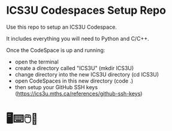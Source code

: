 # ICS3U Codespaces Setup Repo

Use this repo to setup an ICS3U Codespace.

It includes everything you will need to Python and C/C++.

Once the CodeSpace is up and running:
- open the terminal
- create a directory called "ICS3U" (mkdir ICS3U)
- change directory into the new ICS3U directory (cd ICS3U)
- open CodeSpaces in this new directory (code .)
- then setup your GitHub SSH keys (https://ics3u.mths.ca/references/github-ssh-keys)

# 🖥️⌨️🖱️🥷
